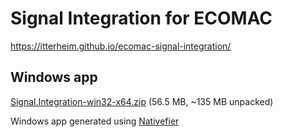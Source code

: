 # Signal Integration for ECOMAC

https://itterheim.github.io/ecomac-signal-integration/

## Windows app
[Signal.Integration-win32-x64.zip](https://github.com/itterheim/ecomac-signal-integration/releases/download/v1.0.0/Signal.Integration-win32-x64.zip) (56.5 MB, ~135 MB unpacked)

Windows app generated using [Nativefier](https://github.com/jiahaog/nativefier)
